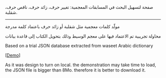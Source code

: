 صفحة لتسهيل البحث في المسابقات المعجمية: تغيير حرف، زائد حرف، ناقص حرف، شقلبة.

---------------------------------------------------

مولّد كلمات معجمية مثل شقلبة أو زائد حرف باعتماد كلمة مدرجة

محاولة تجريبية تم الاعتماد فيها على معجم الوسيط وذلك بتحويل الكتاب إلى قاعدة بيانات


Based on a trial JSON database extracted from waseet Arabic dictionary

[<a target="_blank" href="http://htmlpreview.github.io/?https://github.com/undershell/Kalimaat/blob/master/v0.1/index.html">Demo</a>]

As it was design to turn on local. the demonstration may take time to load, the JSON file is bigger than 8Mo. therefore it is better to download it.
